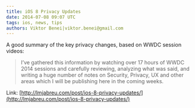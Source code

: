 ```yaml
---
title: iOS 8 Privacy Updates
date: 2014-07-08 09:07 UTC
tags: ios, news, tips
authors: Viktor Benei|viktor.benei@gmail.com
---
```


A good summary of the key privacy changes, based on WWDC session videos:

> I’ve gathered this information by watching over 17 hours of WWDC 2014 sessions and carefully reviewing, analyzing what was said, and writing a huge number of notes on Security, Privacy, UX and other areas which I will be publishing here in the coming weeks.

Link: [http://lmjabreu.com/post/ios-8-privacy-updates/](http://lmjabreu.com/post/ios-8-privacy-updates/)
